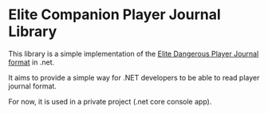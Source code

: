 # Elite Companion Player Journal Library

This library is a simple implementation of the [Elite Dangerous Player Journal format](https://forums.frontier.co.uk/showthread.php/275151-Commanders-log-manual-and-data-sample/page46) in .net.

It aims to provide a simple way for .NET developers to be able to read player journal format.

For now, it is used in a private project (.net core console app).